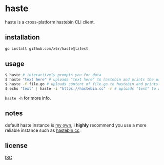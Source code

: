 # haste

haste is a cross-platform hastebin CLI client.

## installation

```sh
go install github.com/x6r/haste@latest
```

## usage

```sh
$ haste # interactively prompts you for data
$ haste "text here" # uploads "text here" to hastebin and prints the url
$ haste -f file.go # uploads content of file.go to hastebin and prints the url
$ echo "text" | haste -i "https://hastebin.cc" -r # uploads "text" to a custom haste instance and prints the raw url
```

`haste -h` for more info.

## notes

default haste instance is [my own](https://p.x4.pm), i **highly** recommend you use a more reliable instance such as [hastebin.cc](https://hastebin.cc).

## license

[ISC](https://github.com/x6r/haste/blob/master/LICENSE)
